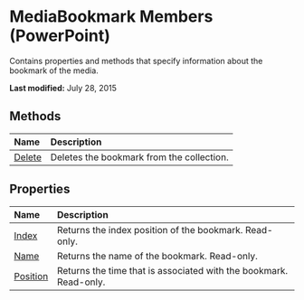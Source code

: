 
# MediaBookmark Members (PowerPoint)
Contains properties and methods that specify information about the bookmark of the media.

 **Last modified:** July 28, 2015


## Methods



|**Name**|**Description**|
|:-----|:-----|
| [Delete](d5077d2b-99de-6d02-2775-7f8788520982.md)|Deletes the bookmark from the collection. |

## Properties



|**Name**|**Description**|
|:-----|:-----|
| [Index](2f46c942-1438-21a2-2aeb-1ed0fb0932d3.md)|Returns the index position of the bookmark. Read-only.|
| [Name](af324f2b-5337-6933-5152-ec6f36ec470a.md)|Returns the name of the bookmark. Read-only.|
| [Position](00049167-6b96-f62f-2344-d4189e4c77de.md)|Returns the time that is associated with the bookmark. Read-only.|
